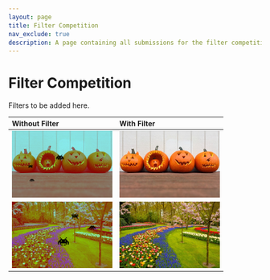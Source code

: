 ```yaml
---
layout: page
title: Filter Competition
nav_exclude: true
description: A page containing all submissions for the filter competition.
---
```


# Filter Competition

Filters to be added here.


| Without Filter | With Filter |
|:-------------|:------------------|
| <img src="/assets/images/filter1-1a.jpg" alt="drawing" width="200"/> | <img src="/assets/images/filter1-1b.jpg" alt="drawing" width="200"/> |
| <img src="/assets/images/filter1-2a.jpg" alt="drawing" width="200"/> | <img src="/assets/images/filter1-2b.jpg" alt="drawing" width="200"/> |


